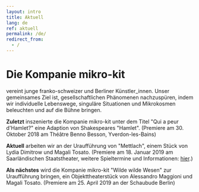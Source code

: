```yaml
---
layout: intro
title: Aktuell
lang: de
ref: aktuell
permalink: /de/
redirect_from:
  - /
---
```

# Die Kompanie mikro-kit
vereint junge franko-schweizer und Berliner Künstler_innen. Unser gemeinsames Ziel ist, gesellschaftlichen Phänomenen nachzuspüren, indem wir individuelle Lebenswege, singuläre Situationen und Mikrokosmen beleuchten und auf die Bühne bringen.

**Zuletzt** inszenierte die Kompanie mikro-kit unter dem Titel "Qui a peur d'Hamlet?" eine Adaption von Shakespeares "Hamlet".
(Premiere am 30. Oktober 2018 am Théâtre Benno Besson, Yverdon-les-Bains)

**Aktuell** arbeiten wir an der Uraufführung von "Mettlach", einem Stück von Lydia Dimitrow und Magali Tosato.
(Premiere am 18. Januar 2019 am Saarländischen Staatstheater, weitere Spieltermine und Informationen: [hier](https://www.staatstheater.saarland/nc/stuecke/schauspiel/detail/mettlach/).)

**Als nächstes** wird die Kompanie mikro-kit "Wilde wilde Wesen" zur Uraufführung bringen, ein Objekttheaterstück von Alessandro Maggioni und Magali Tosato.
(Premiere am 25. April 2019 an der Schaubude Berlin)
